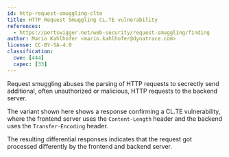 ```yaml
---
id: http-request-smuggling-clte
title: HTTP Request Smuggling CL.TE vulnerability
references:
  - https://portswigger.net/web-security/request-smuggling/finding
author: Mario Kahlhofer <mario.kahlhofer@dynatrace.com>
license: CC-BY-SA-4.0
classification:
  cwe: [444]
  capec: [33]
---
```


Request smuggling abuses the parsing of HTTP requests to secrectly send additional,
often unauthorized or malicious, HTTP requests to the backend server.

The variant shown here shows a response confirming a CL.TE vulnerability,
where the frontend server uses the `Content-Length` header and the backend
uses the `Transfer-Encoding` header.

The resulting differential responses indicates that the request got processed
differently by the frontend and backend server.
